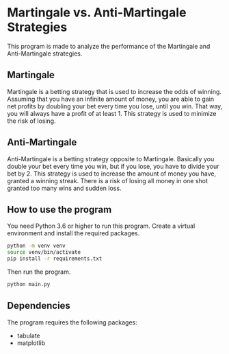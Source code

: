 # Martingale vs. Anti-Martingale Strategies

This program is made to analyze the performance of the Martingale and Anti-Martingale strategies.


## Martingale
Martingale is a betting strategy that is used to increase the odds of winning.
Assuming that you have an infinite amount of money, you are able to gain net profits by doubling your bet every time you lose, until you win. That way, you will always have a profit of at least 1.
This strategy is used to minimize the risk of losing.

## Anti-Martingale
Anti-Martingale is a betting strategy opposite to Martingale.
Basically you double your bet every time you win, but if you lose, you have to divide your bet by 2.
This strategy is used to increase the amount of money you have, granted a winning streak.
There is a risk of losing all money in one shot granted too many wins and sudden loss.


## How to use the program
You need Python 3.6 or higher to run this program.
Create a virtual environment and install the required packages.

```bash
python -m venv venv
source venv/bin/activate
pip install -r requirements.txt
```

Then run the program.

```bash
python main.py
```

## Dependencies
The program requires the following packages:

- tabulate
- matplotlib


